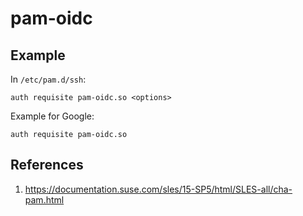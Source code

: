 # pam-oidc

## Example

In `/etc/pam.d/ssh`:

```
auth requisite pam-oidc.so <options>
```

Example for Google:

```
auth requisite pam-oidc.so
```

## References

1. https://documentation.suse.com/sles/15-SP5/html/SLES-all/cha-pam.html